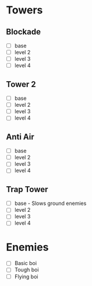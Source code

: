 # Towers

## Blockade
 - [ ] base
 - [ ] level 2
 - [ ] level 3
 - [ ] level 4

## Tower 2
- [ ] base
- [ ] level 2
- [ ] level 3
- [ ] level 4

## Anti Air
- [ ] base
- [ ] level 2
- [ ] level 3
- [ ] level 4

## Trap Tower
- [ ] base - Slows ground enemies
- [ ] level 2
- [ ] level 3
- [ ] level 4

# Enemies

- [ ] Basic boi
- [ ] Tough boi
- [ ] Flying boi
